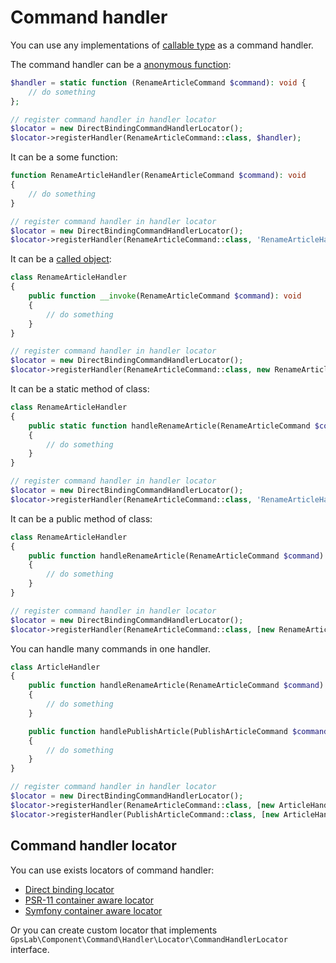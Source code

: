 Command handler
===============

You can use any implementations of [callable type](http://php.net/manual/en/language.types.callable.php) as a command
handler.

The command handler can be a [anonymous function](http://php.net/manual/en/functions.anonymous.php):

```php
$handler = static function (RenameArticleCommand $command): void {
    // do something
};

// register command handler in handler locator
$locator = new DirectBindingCommandHandlerLocator();
$locator->registerHandler(RenameArticleCommand::class, $handler);
```

It can be a some function:

```php
function RenameArticleHandler(RenameArticleCommand $command): void
{
    // do something
}

// register command handler in handler locator
$locator = new DirectBindingCommandHandlerLocator();
$locator->registerHandler(RenameArticleCommand::class, 'RenameArticleHandler');
```

It can be a [called object](http://php.net/manual/en/language.oop5.magic.php#object.invoke):

```php
class RenameArticleHandler
{
    public function __invoke(RenameArticleCommand $command): void
    {
        // do something
    }
}

// register command handler in handler locator
$locator = new DirectBindingCommandHandlerLocator();
$locator->registerHandler(RenameArticleCommand::class, new RenameArticleHandler());
```

It can be a static method of class:

```php
class RenameArticleHandler
{
    public static function handleRenameArticle(RenameArticleCommand $command): void
    {
        // do something
    }
}

// register command handler in handler locator
$locator = new DirectBindingCommandHandlerLocator();
$locator->registerHandler(RenameArticleCommand::class, 'RenameArticleHandler::handleRenameArticle');
```

It can be a public method of class:

```php
class RenameArticleHandler
{
    public function handleRenameArticle(RenameArticleCommand $command): void
    {
        // do something
    }
}

// register command handler in handler locator
$locator = new DirectBindingCommandHandlerLocator();
$locator->registerHandler(RenameArticleCommand::class, [new RenameArticleHandler(), 'handleRenameArticle']);
```

You can handle many commands in one handler.

```php
class ArticleHandler
{
    public function handleRenameArticle(RenameArticleCommand $command): void
    {
        // do something
    }

    public function handlePublishArticle(PublishArticleCommand $command): void
    {
        // do something
    }
}

// register command handler in handler locator
$locator = new DirectBindingCommandHandlerLocator();
$locator->registerHandler(RenameArticleCommand::class, [new ArticleHandler(), 'handleRenameArticle']);
$locator->registerHandler(PublishArticleCommand::class, [new ArticleHandler(), 'handlePublishArticle']);
```

## Command handler locator

You can use exists locators of command handler:

 * [Direct binding locator](locator/direct_binding.md)
 * [PSR-11 container aware locator](locator/psr-11_container.md)
 * [Symfony container aware locator](locator/symfony_container.md)

Or you can create custom locator that implements `GpsLab\Component\Command\Handler\Locator\CommandHandlerLocator`
interface.
